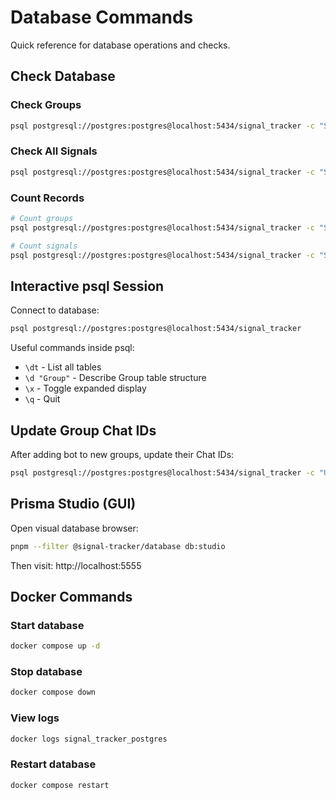 # Database Commands

Quick reference for database operations and checks.

## Check Database

### Check Groups

```bash
psql postgresql://postgres:postgres@localhost:5434/signal_tracker -c "SELECT name, \"telegramId\", status FROM \"Group\";"
```

### Check All Signals

```bash
psql postgresql://postgres:postgres@localhost:5434/signal_tracker -c "SELECT s.id, g.name as group_name, s.symbol, s.direction, s.status, s.timestamp FROM \"Signal\" s JOIN \"Group\" g ON s.\"groupId\" = g.id ORDER BY s.timestamp DESC LIMIT 20;"
```

### Count Records

```bash
# Count groups
psql postgresql://postgres:postgres@localhost:5434/signal_tracker -c "SELECT COUNT(*) FROM \"Group\";"

# Count signals
psql postgresql://postgres:postgres@localhost:5434/signal_tracker -c "SELECT COUNT(*) FROM \"Signal\";"
```

## Interactive psql Session

Connect to database:

```bash
psql postgresql://postgres:postgres@localhost:5434/signal_tracker
```

Useful commands inside psql:

- `\dt` - List all tables
- `\d "Group"` - Describe Group table structure
- `\x` - Toggle expanded display
- `\q` - Quit

## Update Group Chat IDs

After adding bot to new groups, update their Chat IDs:

```bash
psql postgresql://postgres:postgres@localhost:5434/signal_tracker -c "UPDATE \"Group\" SET \"telegramId\" = '-1234567890' WHERE name = 'Group Name';"
```

## Prisma Studio (GUI)

Open visual database browser:

```bash
pnpm --filter @signal-tracker/database db:studio
```

Then visit: http://localhost:5555

## Docker Commands

### Start database

```bash
docker compose up -d
```

### Stop database

```bash
docker compose down
```

### View logs

```bash
docker logs signal_tracker_postgres
```

### Restart database

```bash
docker compose restart
```

